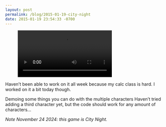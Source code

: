```yaml
---
layout: post
permalink: /blog/2015-01-19-city-night
date: 2015-01-19 23:54:33 -0700
---
```


<!-- blank line -->
<figure class="video_container">
  <video controls="true" allowfullscreen="true">
    <source src="/videos/tumblr_nigty1lVwf1s8sajy.mp4" type="video/mp4">
  </video>
</figure>
<!-- blank line -->

Haven’t been able to work on it all week because my calc class is hard. I worked on it a bit today though.

Demoing some things you can do with the multiple characters Haven’t tried adding a third character yet, but the code should work for any amount of characters…

*Note November 24 2024: this game is City Night.*
